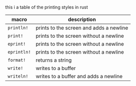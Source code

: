 
this i a table of the printing styles in rust 

macro             | description
------------------|----------------
`println!`          | prints to the screen and adds a newline
`print!`            | prints to the screen without a newline
`eprint!`           | prints to the screen without a newline
`eprintln!`         | prints to the screen without a newline
`format!`           | returns a string
`write!`            | writes to a buffer
`writeln!`          | writes to a buffer and adds a newline





